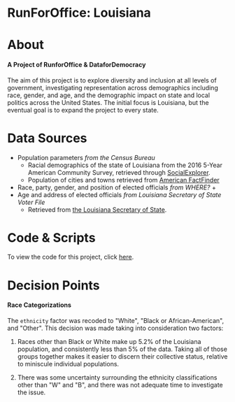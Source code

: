 # RunForOffice: Louisiana

# About
#### A Project of RunforOffice & DataforDemocracy 

The aim of this project is to explore diversity and inclusion at all levels of government, investigating representation across demographics including race, gender, and age, and the demographic impact on state and local politics across the United States. The initial focus is Louisiana, but the eventual goal is to expand the project to every state.

# Data Sources

* Population parameters *from the Census Bureau*
    +  Racial demographics of the state of Louisiana from the 2016 5-Year American Community Survey, retrieved through [SocialExplorer](https://www.socialexplorer.com/tables/ACS2016_5yr/R11751646).
    +  Population of cities and towns retrieved from [American FactFinder](https://factfinder.census.gov/faces/tableservices/jsf/pages/productview.xhtml)
* Race, party, gender, and position of elected officials *from WHERE?*
    + 
* Age and address of elected officials *from Louisiana Secretary of State Voter File*
    + Retrieved from [the Louisiana Secretary of State](https://www.sos.la.gov/ElectionsAndVoting/BecomeACandidate/PurchaseVoterLists/Pages/default.aspx).
  
# Code & Scripts 

To view the code for this project, click [here](https://www.github.com/charlottemcclintock/LouisianaGov).

# Decision Points

#### Race Categorizations

The `ethnicity` factor was recoded to "White", "Black or African-American", and "Other". This decision was made taking into consideration two factors:

  1) Races other than Black or White make up 5.2% of the Louisiana population, and consistently less than 5% of the data. Taking all of those groups together makes it easier to discern their collective status, relative to miniscule individual populations.
  
  2) There was some uncertainty surrounding the ethnicity classifications other than "W" and "B", and there was not adequate time to investigate the issue. 

